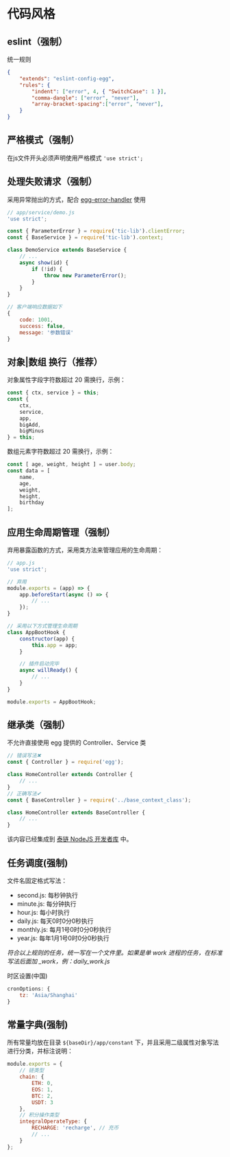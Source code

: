 # 代码风格
## eslint（强制）
统一规则
```json
{
    "extends": "eslint-config-egg",
    "rules": {
        "indent": ["error", 4, { "SwitchCase": 1 }],
        "comma-dangle": ["error", "never"],
        "array-bracket-spacing":["error", "never"],
    }
}
```
## 严格模式（强制）
在js文件开头必须声明使用严格模式 `'use strict';`
## 处理失败请求（强制）
采用异常抛出的方式，配合 [egg-error-handler](https://github.com/iamljw/egg-error-handler) 使用

```js
// app/service/demo.js
'use strict';

const { ParameterError } = require('tic-lib').clientError;
const { BaseService } = require('tic-lib').context;

class DemoService extends BaseService {
    // ...
    async show(id) {
        if (!id) {
            throw new ParameterError();
        }
    }
}

// 客户端响应数据如下
{
    code: 1001,
    success: false,
    message: '参数错误'
}
```
## 对象|数组 换行（推荐）
对象属性字段字符数超过 20 需换行，示例：
```js
const { ctx, service } = this;
const {
    ctx,
    service,
    app,
    bigAdd,
    bigMinus
} = this;
```
数组元素字符数超过 20 需换行，示例：
```js
const [ age, weight, height ] = user.body;
const data = [
    name,
    age,
    weight,
    height,
    birthday
];
```
## 应用生命周期管理（强制）
弃用暴露函数的方式，采用类方法来管理应用的生命周期：
```js
// app.js
'use strict';

// 弃用
module.exports = (app) => {
    app.beforeStart(async () => {
        // ...
    });
}

// 采用以下方式管理生命周期
class AppBootHook {
    constructor(app) {
        this.app = app;
    }

    // 插件启动完毕
    async willReady() {
        // ...
    }
}

module.exports = AppBootHook;
```
## 继承类（强制）
不允许直接使用 egg 提供的 Controller、Service 类
```js
// 错误写法✖
const { Controller } = require('egg');

class HomeController extends Controller {
    // ...
}
// 正确写法✔
const { BaseController } = require('../base_context_class');

class HomeController extends BaseController {
    // ...
}
```
该内容已经集成到 [泰链 NodeJS 开发者库](https://github.com/iamljw/tic-lib) 中。
## 任务调度(强制)
文件名固定格式写法：
- second.js: 每秒钟执行
- minute.js: 每分钟执行
- hour.js: 每小时执行
- daily.js: 每天0时0分0秒执行
- monthly.js: 每月1号0时0分0秒执行
- year.js: 每年1月1号0时0分0秒执行

*符合以上规则的任务，统一写在一个文件里。如果是单 work 进程的任务，在标准写法后面加 _work，例：daily_work.js*

时区设置(中国)
```js
cronOptions: {
    tz: 'Asia/Shanghai'
}
```
## 常量字典(强制)
所有常量均放在目录 `${baseDir}/app/constant` 下，并且采用二级属性对象写法进行分类，并标注说明：
```js
module.exports = {
    // 链类型
    chain: {
        ETH: 0,
        EOS: 1,
        BTC: 2,
        USDT: 3
    },
    // 积分操作类型
    integralOperateType: {
        RECHARGE: 'recharge', // 充币
        // ...
    }
};
```